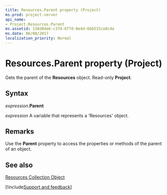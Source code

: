 ```yaml
---
title: Resources.Parent property (Project)
ms.prod: project-server
api_name:
- Project.Resources.Parent
ms.assetid: 138d0de6-c374-6f7d-0e4d-6bb515ce8c4e
ms.date: 06/08/2017
localization_priority: Normal
---
```



# Resources.Parent property (Project)

Gets the parent of the  **Resources** object. Read-only **Project**.


## Syntax

_expression_.**Parent**

_expression_ A variable that represents a 'Resources' object.


## Remarks

Use the  **Parent** property to access the properties or methods of the parent of an object.


## See also


[Resources Collection Object](Project.resources(object).md)

[!include[Support and feedback](~/includes/feedback-boilerplate.md)]
